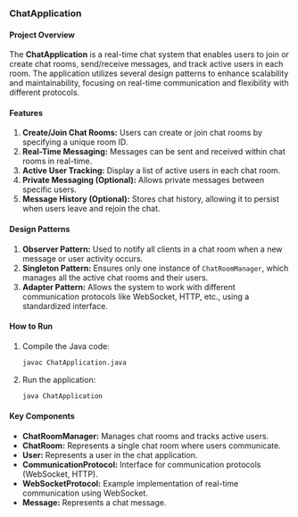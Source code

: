 ### **ChatApplication**

#### **Project Overview**
The **ChatApplication** is a real-time chat system that enables users to join or create chat rooms, send/receive messages, and track active users in each room. The application utilizes several design patterns to enhance scalability and maintainability, focusing on real-time communication and flexibility with different protocols.

#### **Features**
1. **Create/Join Chat Rooms:** Users can create or join chat rooms by specifying a unique room ID.
2. **Real-Time Messaging:** Messages can be sent and received within chat rooms in real-time.
3. **Active User Tracking:** Display a list of active users in each chat room.
4. **Private Messaging (Optional):** Allows private messages between specific users.
5. **Message History (Optional):** Stores chat history, allowing it to persist when users leave and rejoin the chat.

#### **Design Patterns**
1. **Observer Pattern:** Used to notify all clients in a chat room when a new message or user activity occurs.
2. **Singleton Pattern:** Ensures only one instance of `ChatRoomManager`, which manages all the active chat rooms and their users.
3. **Adapter Pattern:** Allows the system to work with different communication protocols like WebSocket, HTTP, etc., using a standardized interface.

#### **How to Run**
1. Compile the Java code:
    ```bash
    javac ChatApplication.java
    ```
2. Run the application:
    ```bash
    java ChatApplication
    ```

#### **Key Components**
- **ChatRoomManager:** Manages chat rooms and tracks active users.
- **ChatRoom:** Represents a single chat room where users communicate.
- **User:** Represents a user in the chat application.
- **CommunicationProtocol:** Interface for communication protocols (WebSocket, HTTP).
- **WebSocketProtocol:** Example implementation of real-time communication using WebSocket.
- **Message:** Represents a chat message.

